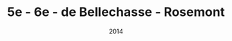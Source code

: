 ---
title: 5e - 6e - de Bellechasse - Rosemont
date: '2014'
type: ruelle_verte
district: 'Rosemont'
fill: [{"lat":45.550825,"lng":-73.585215},{"lat":45.551118,"lng":-73.584941},{"lat":45.550461,"lng":-73.582827},{"lat":45.549961,"lng":-73.583315}]
---